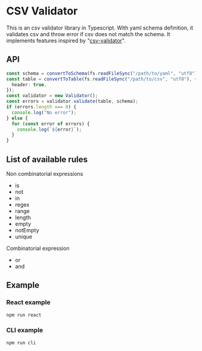 # CSV Validator

This is an csv validator library in Typescript.
With yaml schema definition, it validates csv and throw error if csv does not match the schema.
It implements features inspired by "[csv-validator](https://github.com/digital-preservation/csv-validator)".

## API

```typescript
const schema = convertToSchema(fs.readFileSync("/path/to/yaml", "utf8"));
const table = convertToTable(fs.readFileSync("/path/to/csv", "utf8"), {
  header: true,
});
const validator = new Validator();
const errors = validator.validate(table, schema);
if (errors.length === 0) {
  console.log("No error");
} else {
  for (const error of errors) {
    console.log(`${error}`);
  }
}
```

## List of available rules

Non combinatorial expressions

- is
- not
- in
- regex
- range
- length
- empty
- notEmpty
- unique

Combinatorial expression

- or
- and

## Example

### React example

```bash
npm run react
```

### CLI example

```bash
npm run cli
```
